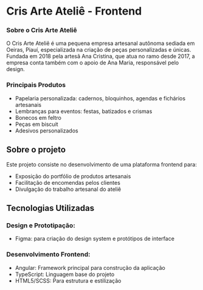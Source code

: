 # Cris Arte Ateliê - Frontend
### Sobre o Cris Arte Ateliê
O Cris Arte Ateliê é uma pequena empresa artesanal autônoma sediada em Oeiras, Piauí, especializada na criação de peças personalizadas e únicas. Fundada em 2018 pela artesã Ana Cristina, que atua no ramo desde 2017, a empresa conta também com o apoio de Ana Maria, responsável pelo design.

### Principais Produtos
- Papelaria personalizada: cadernos, bloquinhos, agendas e fichários artesanais
- Lembranças para eventos: festas, batizados e crismas
- Bonecos em feltro
- Peças em biscuit
- Adesivos personalizados

## Sobre o projeto
Este projeto consiste no desenvolvimento de uma plataforma frontend para:
- Exposição do portfólio de produtos artesanais
- Facilitação de encomendas pelos clientes
- Divulgação do trabalho artesanal do ateliê

## Tecnologias Utilizadas
### Design e Prototipação:
- Figma: para criação do design system e protótipos de interface
### Desenvolvimento Frontend:
- Angular: Framework principal para construção da aplicação
- TypeScript: Linguagem base do projeto
- HTML5/SCSS: Para estrutura e estilização
